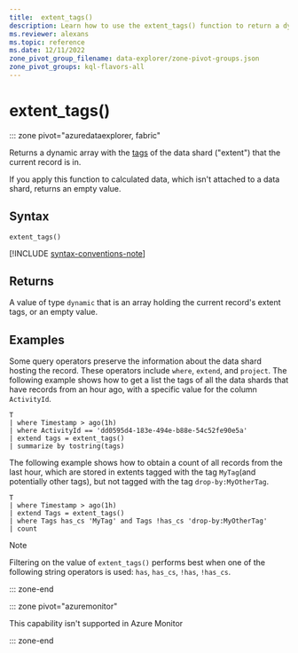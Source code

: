 ```yaml
---
title:  extent_tags()
description: Learn how to use the extent_tags() function to return a dynamic array of the data shard that the current record is in.
ms.reviewer: alexans
ms.topic: reference
ms.date: 12/11/2022
zone_pivot_group_filename: data-explorer/zone-pivot-groups.json
zone_pivot_groups: kql-flavors-all
---
```

# extent_tags()

::: zone pivot="azuredataexplorer, fabric"

Returns a dynamic array with the [tags](../management/extents-overview.md#extent-tagging) of the data shard ("extent") that the current record is in.

If you apply this function to calculated data, which isn't attached to a data shard, returns an empty value.

## Syntax

`extent_tags()`

[!INCLUDE [syntax-conventions-note](../../includes/syntax-conventions-note.md)]

## Returns

A value of type `dynamic` that is an array holding the current record's extent tags,
or an empty value.

## Examples

Some query operators preserve the information about the data shard hosting the record.
These operators include `where`, `extend`, and `project`.
The following example shows how to get a list the tags of all the data shards
that have records from an hour ago, with a specific value for the
column `ActivityId`.

```kusto
T
| where Timestamp > ago(1h)
| where ActivityId == 'dd0595d4-183e-494e-b88e-54c52fe90e5a'
| extend tags = extent_tags()
| summarize by tostring(tags)
```

The following example shows how to obtain a count of all records from the last hour, which are stored in extents tagged with the tag `MyTag`(and potentially other tags), but not tagged with the tag `drop-by:MyOtherTag`.

```kusto
T
| where Timestamp > ago(1h)
| extend Tags = extent_tags()
| where Tags has_cs 'MyTag' and Tags !has_cs 'drop-by:MyOtherTag'
| count
```

> [!NOTE]
> Filtering on the value of `extent_tags()` performs best when one of the following string operators is used:
> `has`, `has_cs`, `!has`, `!has_cs`.

::: zone-end

::: zone pivot="azuremonitor"

This capability isn't supported in Azure Monitor

::: zone-end
